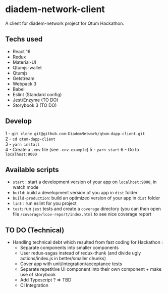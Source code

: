 # diadem-network-client

A client for diadem-network project for Qtum Hackathon.

## Techs used

* React 16
* Redux
* Material-UI
* Qtumjs-wallet
* Qtumjs
* Getstream
* Webpack 3
* Babel
* Eslint (Standard config)
* Jest/Enzyme (TO DO)
* Storybook 3 (TO DO)

## Develop

1 - `git clone git@github.com:DiademNetwork/qtum-dapp-client.git`  
2 - `cd qtum-dapp-client`  
3 - `yarn install`  
4 - Create a `.env` file (see `.env.example`)
5 - `yarn start`
6 - Go to `localhost:9000`

## Available scripts

* `start` : start a development version of your app on `localhost:9000`, in watch mode
* `build`: build a development version of you app in `dist` folder
* `build-production`: build an optimized version of your app in `dist` folder
* `lint` : run eslint for you project
* `test`: run `jest` tests and create a `coverage` directory (you can then open file `/coverage/lcov-report/index.html` to see nice coverage report

## TO DO (Technical)

- Handling technical debt which resulted from fast coding for Hackathon :
  - Separate components into smaller components
  - User redux-sagas instead of redux-thunk (and divide ugly actions/index.js in better/smaller chunks)
  - Cover app with unit/integration/acceptance tests
  - Separate repetitive UI component into their own component + make use of storybook
  - Add Typescript ? => TBD
  - CI Integration
  

